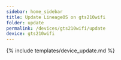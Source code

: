 ```yaml
---
sidebar: home_sidebar
title: Update LineageOS on gts210wifi
folder: update
permalink: /devices/gts210wifi/update
device: gts210wifi
---
```

{% include templates/device_update.md %}
